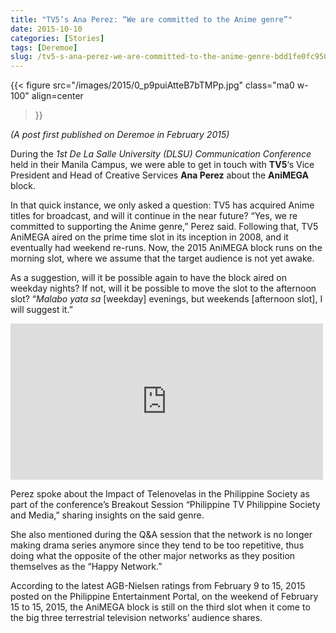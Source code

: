 ```yaml
---
title: "TV5’s Ana Perez: “We are committed to the Anime genre”"
date: 2015-10-10
categories: [Stories]
tags: [Deremoe]
slug: /tv5-s-ana-perez-we-are-committed-to-the-anime-genre-bdd1fe0fc950
---
```


{{< figure
  src="/images/2015/0_p9puiAtteB7bTMPp.jpg"
  class="ma0 w-100"
  align=center
>}}

_(A post first published on Deremoe in February 2015)_

During the _1st De La Salle University (DLSU) Communication Conference_ held in their Manila Campus, we were able to get in touch with **TV5**‘s Vice President and Head of Creative Services **Ana Perez** about the **AniMEGA** block.


In that quick instance, we only asked a question: TV5 has acquired Anime titles for broadcast, and will it continue in the near future? “Yes, we re committed to supporting the Anime genre,” Perez said.
Following that, TV5 AniMEGA aired on the prime time slot in its inception in 2008, and it eventually had weekend re-runs. Now, the 2015 AniMEGA block runs on the morning slot, where we assume that the target audience is not yet awake. 

As a suggestion, will it be possible again to have the block aired on weekday nights? If not, will it be possible to move the slot to the afternoon slot? “_Malabo yata sa_ \[weekday\] evenings, but weekends \[afternoon slot\], I will suggest it.”

<iframe src="https://www.facebook.com/plugins/post.php?href=https%3A%2F%2Fweb.facebook.com%2FDLSUCommCon%2Fphotos%2Fa.735525469863910%2F764575393625584%2F%3Ftype%3D3&show_text=true&width=500" width="500" height="250" style="border:none;overflow:hidden" scrolling="no" frameborder="0" allowfullscreen="true" allow="autoplay; clipboard-write; encrypted-media; picture-in-picture; web-share"></iframe>

Perez spoke about the Impact of Telenovelas in the Philippine Society as part of the conference’s Breakout Session “Philippine TV Philippine Society and Media,” sharing insights on the said genre. 

She also mentioned during the Q&A session that the network is no longer making drama series anymore since they tend to be too repetitive, thus doing what the opposite of the other major networks as they position themselves as the “Happy Network.”

According to the latest AGB-Nielsen ratings from February 9 to 15, 2015 posted on the Philippine Entertainment Portal, on the weekend of February 15 to 15, 2015, the AniMEGA block is still on the third slot when it come to the big three terrestrial television networks’ audience shares.
